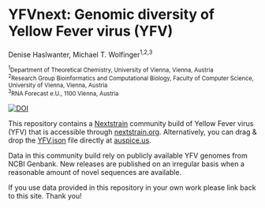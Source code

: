 # YFVnext: Genomic diversity of Yellow Fever virus (YFV)

Denise Haslwanter, Michael T. Wolfinger<sup>1,2,3</sup>

<sub><sup>1</sup>Department of Theoretical Chemistry, University of Vienna, Vienna, Austria</sub><br/>
<sub><sup>2</sup>Research Group Bioinformatics and Computational Biology, Faculty of Computer Science, University of Vienna, Vienna, Austria</sub><br/>
<sup><sup>3</sup>RNA Forecast e.U., 1100 Vienna, Austria</sub><br/>

[![DOI](https://zenodo.org/badge/DOI/10.5281/zenodo.7785411.svg)](https://doi.org/10.5281/zenodo.7785411)


This repository contains a [Nextstrain](https://nextstrain.org) community build of Yellow Fever virus (YFV) that is accessible through [nextstrain.org](https://nextstrain.org/groups/ViennaRNA/YFVext). Alternatively, you can drag & drop the [YFV.json](auspice/YFV.json) file directly at [auspice.us](https://auspice.us).

Data in this community build rely on publicly available YFV genomes from NCBI Genbank. New releases are published on an irregular basis when a reasonable amount of novel sequences are available.

If you use data provided in this repository in your own work please link back to this site. Thank you!
